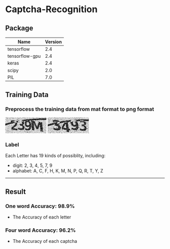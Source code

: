 # Captcha-Recognition

## Package
|Name|Version|
|----|----|
|tensorflow|2.4|
|tensorflow-gpu|2.4|
|keras|2.4|
|scipy|2.0|
|PIL|7.0|

## Training Data
### Preprocess the training data from mat format to png format
![image](./readme_img/my0.png) ![image](./readme_img/my1.png)


### Label
Each Letter has 19 kinds of possiblity, including:
- digit: 2, 3, 4, 5, 7, 9
- alphabet: A, C, F, H, K, M, N, P, Q, R, T, Y, Z

-----

## Result
### One word Accuracy: 98.9%
- The Accuracy of each letter
### Four word Accuracy: 96.2%
- The Accuracy of each captcha
